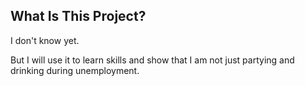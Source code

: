 ## What Is This Project?

I don't know yet. 

But I will use it to learn skills and show that I am not just partying and drinking during unemployment. 